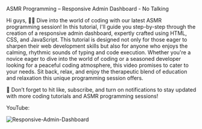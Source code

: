 ASMR Programming – Responsive Admin Dashboard - No Talking

Hi guys,
👨‍💻 Dive into the world of coding with our latest ASMR programming session! In this tutorial, I'll guide you step-by-step through the creation of a responsive admin dashboard, expertly crafted using HTML, CSS, and JavaScript. 
This tutorial is designed not only for those eager to sharpen their web development skills but also for anyone who enjoys the calming, rhythmic sounds of typing and code execution. Whether you're a novice eager to dive into 
the world of coding or a seasoned developer looking for a peaceful coding atmosphere, this video promises to cater to your needs. Sit back, relax, and enjoy the therapeutic blend of education and relaxation this unique programming session offers.


🔔 Don’t forget to hit like, subscribe, and turn on notifications to stay updated with more coding tutorials and ASMR programming sessions!


YouTube: 





![Responsive-Admin-Dashboard](https://github.com/hot-zero/Responsive-Admin-Dashboard/assets/72950401/79919369-4520-4bd0-9da4-d5c2887cebe0)
